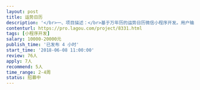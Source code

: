 ```yaml
---                
layout: post       
title: 运势日历           
description: '</br>一、项目描述：</br>基于万年历的运势日历微信小程序开发。用户输入出生信息后，可以查看任意一天的运势。也可查看亲友的运势。</br></br>二、主要功能点：</br>万年历展示，可切换日期；运势信息标注及显示；用户信息管理。</br></br>三、可参考产品：</br>万年历</br>中华万年历</br></br>四、人员要求：</br>1、有微信小程序开发经验，日历开发经验更佳；</br>2、良好的沟通能力和契约精神。</br>'     
contenturl: https://pro.lagou.com/project/8331.html      
tags: [小程序开发]            
salary: 10000-20000元          
publish_time: '已发布 4 小时'         
start_time: '2018-06-08 11:00:00'           
review: 76人                   
apply: 7人                   
recommend: 5人                   
time_range: 2-4周              
status: 招募中                  
---                 
```

